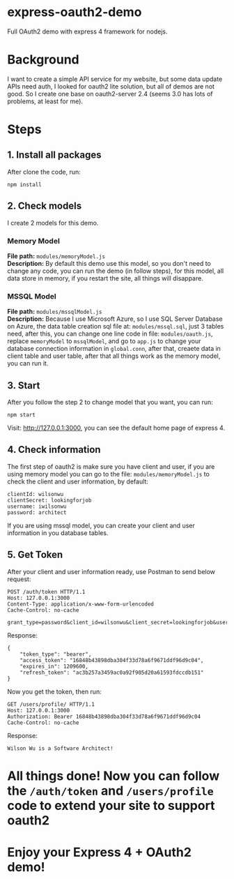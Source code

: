 # express-oauth2-demo
Full OAuth2 demo with express 4 framework for nodejs.

# Background
I want to create a simple API service for my website, but some data update APIs need auth, I looked for oauth2 lite solution, but all of demos are not good. So I create one base on oauth2-server 2.4 (seems 3.0 has lots of problems, at least for me).

# Steps
## 1. Install all packages
After clone the code, run:
```
npm install
```
## 2. Check models
I create 2 models for this demo.
### Memory Model
**File path:** ```modules/memoryModel.js```  
**Description:** By default this demo use this model, so you don't need to change any code, you can run the demo (in follow steps), for this model, all data store in memory, if you restart the site, all things will disappare.
### MSSQL Model
**File path:** ```modules/mssqlModel.js```  
**Description:** Because I use Microsoft Azure, so I use SQL Server Database on Azure, the data table creation sql file at: ```modules/mssql.sql```, just 3 tables need, after this, you can change one line code in file: ```modules/oauth.js```, replace ```memoryModel``` to ```mssqlModel```, and go to ```app.js``` to change your database connection information in ```global.conn```, after that, creaete data in client table and user table, after that all things work as the memory model, you can run it.
## 3. Start
After you follow the step 2 to change model that you want, you can run:
```
npm start
```
Visit: http://127.0.0.1:3000, you can see the default home page of express 4.
## 4. Check information
The first step of oauth2 is make sure you have client and user, if you are using memory model you can go to the file: ```modules/memoryModel.js``` to check the client and user information, by default:
```
clientId: wilsonwu
clientSecret: lookingforjob
username: iwilsonwu
password: architect
```
If you are using mssql model, you can create your client and user information in you database tables.
## 5. Get Token
After your client and user information ready, use Postman to send below request:
```
POST /auth/token HTTP/1.1
Host: 127.0.0.1:3000
Content-Type: application/x-www-form-urlencoded
Cache-Control: no-cache

grant_type=password&client_id=wilsonwu&client_secret=lookingforjob&username=iwilsonwu&password=architect
```
Response:
```
{
    "token_type": "bearer",
    "access_token": "16848b43898dba304f33d78a6f9671ddf96d9c04",
    "expires_in": 1209600,
    "refresh_token": "ac3b257a3459ac0a92f905d20a61593fdccdb151"
}
```
Now you get the token, then run:
```
GET /users/profile/ HTTP/1.1
Host: 127.0.0.1:3000
Authorization: Bearer 16848b43898dba304f33d78a6f9671ddf96d9c04
Cache-Control: no-cache
```
Response:
```
Wilson Wu is a Software Architect!
```
# All things done! Now you can follow the ```/auth/token``` and ```/users/profile``` code to extend your site to support oauth2
# Enjoy your Express 4 + OAuth2 demo!
